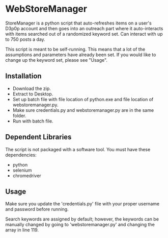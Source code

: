 # WebStoreManager

StoreManager is a python script that auto-refreshes items on a user's D3p0p account and then goes into an outreach part where it auto-interacts with items searched out of a randomized keyword set. Can interact with up to 750 posts a day.

This script is meant to be self-running. This means that a lot of the assumptions and parameters have already been set. If you would like to change up the keyword set, please see "Usage".

## Installation

 - Download the zip.
 - Extract to Desktop.
 - Set up batch file with file location of python.exe and file location of webstoremanager.py.
 - Make sure credentials.py and webstoremanager.py are in the same folder.
 - Run with batch file.

## Dependent Libraries

The script is not packaged with a software tool. 
You must have these dependencies:
 - python
 - selenium
 - chromedriver 

## Usage

Make sure you update the 'credentials.py' file with your proper username and password before running.

Search keywords are assigned by default; however, the keywords can be manually changed by going to 'webstoremanager.py' and changing the array in line 119.
